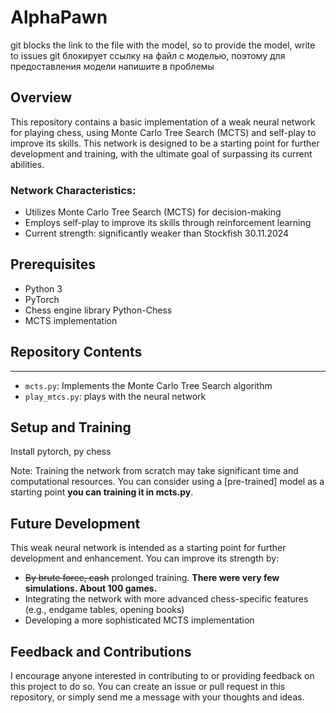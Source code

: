 # AlphaPawn
git blocks the link to the file with the model, so to provide the model, write to issues
git блокирует ссылку на файл с моделью, поэтому для предоставления модели напишите в проблемы
## Overview

This repository contains a basic implementation of a weak neural network for playing chess, using Monte Carlo Tree Search (MCTS) and self-play to improve its skills. This network is designed to be a starting point for further development and training, with the ultimate goal of surpassing its current abilities.

### **Network Characteristics:**

*   Utilizes Monte Carlo Tree Search (MCTS) for decision-making
*   Employs self-play to improve its skills through reinforcement learning
*   Current strength: significantly weaker than Stockfish 30.11.2024

 Prerequisites
------------
*   Python 3
*   PyTorch
*   Chess engine library Python-Chess
*   MCTS implementation

## Repository Contents
-------------------

*   `mcts.py`: Implements the Monte Carlo Tree Search algorithm
*   `play_mtcs.py`: plays with the neural network

## Setup and Training

Install pytorch, py chess

Note: Training the network from scratch may take significant time and computational resources. You can consider using a [pre-trained] model as a starting point **you can training it in mcts.py**.

## Future Development

This weak neural network is intended as a starting point for further development and enhancement. You can improve its strength by:

*   ~~By brute force, cash~~ prolonged training. **There were very few simulations. About 100 games.**
*   Integrating the network with more advanced chess-specific features (e.g., endgame tables, opening books)
*   Developing a more sophisticated MCTS implementation

## Feedback and Contributions
I encourage anyone interested in contributing to or providing feedback on this project to do so. You can create an issue or pull request in this repository, or simply send me a message with your thoughts and ideas.
